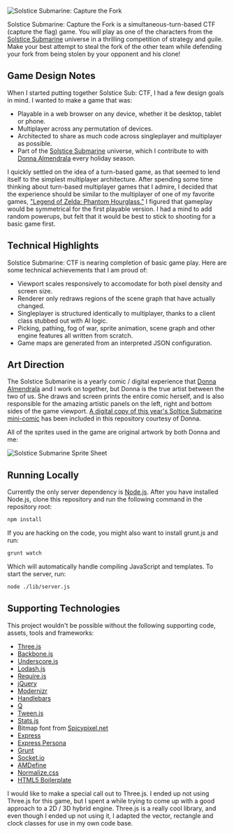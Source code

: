 ![Solstice Submarine: Capture the Fork][20]

Solstice Submarine: Capture the Fork is a simultaneous-turn-based CTF (capture the flag) game. You will play as one of the characters from the [Solstice Submarine][17] universe in a thrilling competition of strategy and guile. Make your best attempt to steal the fork of the other team while defending your fork from being stolen by your opponent and his clone!

## Game Design Notes

When I started putting together Solstice Sub: CTF, I had a few design goals in mind. I wanted to make a game that was:

  - Playable in a web browser on any device, whether it be desktop, tablet or phone.
  - Multiplayer across any permutation of devices.
  - Architected to share as much code across singleplayer and multiplayer as possible.
  - Part of the [Solstice Submarine][17] universe, which I contribute to with [Donna Almendrala][19] every holiday season.

I quickly settled on the idea of a turn-based game, as that seemed to lend itself to the simplest multiplayer architecture. After spending some time thinking about turn-based multiplayer games that I admire, I decided that the experience should be similar to the multiplayer of one of my favorite games, ["Legend of Zelda: Phantom Hourglass."][18] I figured that gameplay would be symmetrical for the first playable version. I had a mind to add random powerups, but felt that it would be best to stick to shooting for a basic game first.


## Technical Highlights

Solstice Submarine: CTF is nearing completion of basic game play. Here are some technical achievements that I am proud of:

  - Viewport scales responsively to accomodate for both pixel density and screen size.
  - Renderer only redraws regions of the scene graph that have actually changed.
  - Singleplayer is structured identically to multiplayer, thanks to a client class stubbed out with AI logic.
  - Picking, pathing, fog of war, sprite animation, scene graph and other engine features all written from scratch.
  - Game maps are generated from an interpreted JSON configuration.

## Art Direction

The Solstice Submarine is a yearly comic / digital experience that [Donna Almendrala][19] and I work on together, but Donna is the true artist between the two of us. She draws and screen prints the entire comic herself, and is also responsible for the amazing artistic panels on the left, right and bottom sides of the game viewport. [A digital copy of this year's Soltice Submarine mini-comic][22] has been included in this repository courtesy of Donna.

All of the sprites used in the game are original artwork by both Donna and me:

![Solstice Submarine Sprite Sheet][25]

## Running Locally

Currently the only server dependency is [Node.js][21]. After you have installed Node.js, clone this repository and run the following command in the repository root:

```sh
npm install
```

If you are hacking on the code, you might also want to install grunt.js and run:

```sh
grunt watch
```

Which will automatically handle compiling JavaScript and templates. To start the server, run:

```sh
node ./lib/server.js
```

## Supporting Technologies

This project wouldn't be possible without the following supporting code, assets, tools and frameworks:

  - [Three.js][0]
  - [Backbone.js][1]
  - [Underscore.js][2]
  - [Lodash.js][3]
  - [Require.js][4]
  - [jQuery][5]
  - [Modernizr][6]
  - [Handlebars][7]
  - [Q][8]
  - [Tween.js][9]
  - [Stats.js][10]
  - Bitmap font from [Spicypixel.net][11]
  - [Express][12]
  - [Express Persona][13]
  - [Grunt][14]
  - [Socket.io][15]
  - [AMDefine][16]
  - [Normalize.css][23]
  - [HTML5 Boilerplate][24]

I would like to make a special call out to Three.js. I ended up not using Three.js for this game, but I spent a while trying to come up with a good approach to a 2D / 3D hybrid engine. Three.js is a really cool library, and even though I ended up not using it, I adapted the vector, rectangle and clock classes for use in my own code base.

[0]: http://mrdoob.github.com/three.js/ "Three.js"
[1]: http://documentcloud.github.com/backbone/ "Backbone.js"
[2]: http://documentcloud.github.com/underscore/ "Underscore.js"
[3]: http://lodash.com/ "Lo-dash"
[4]: http://requirejs.org/ "Require.js"
[5]: http://jquery.com/ "jQuery"
[6]: http://modernizr.com/ "Modernizr"
[7]: http://handlebarsjs.com/ "Handlebars"
[8]: http://documentup.com/kriskowal/q/ "Q"
[9]: https://github.com/sole/tween.js/ "Tween.js"
[10]: https://github.com/mrdoob/stats.js "Stats.js"
[11]: http://www.spicypixel.net/2008/01/16/fontpack-royalty-free-bitmap-fonts/ "Spicypixel.net Free Bitmap Fonts"
[12]: http://expressjs.com/ "Express: Web Application Framework"
[13]: https://github.com/jbuck/express-persona "Express Persona"
[14]: http://gruntjs.com/ "Grunt"
[15]: http://socket.io/ "Socket.io"
[16]: https://github.com/jrburke/amdefine "AMDefine"
[17]: http://solsticesub.com/ "Solstice Submarine"
[18]: http://en.wikipedia.org/wiki/Phantom_Hourglass#Gameplay "Wikipedia: Phantom Hourglass Gameplay"
[19]: http://donnaalmendrala.name/ "Donna Alamendrala: Cartoonist Extraordinaire"
[20]: https://raw.github.com/cdata/solstice-submarine-ctf/master/static/assets/images/logo.png "Solstice Submarine: Capture the Fork"
[21]: http://nodejs.org/ "Node.js"
[22]: https://raw.github.com/cdata/solstice-submarine-ctf/master/solstice-submarine-3-digital-comic.pdf "Solstice Submarine 3 Digital Comic"
[23]: http://necolas.github.com/normalize.css/ "Normalize.css"
[24]: http://html5boilerplate.com/ "HTML5 Boilerplate"
[25]: https://raw.github.com/cdata/solstice-submarine-ctf/master/static/assets/images/all-sprites.png "Solstice Submarine Sprite Sheet"

